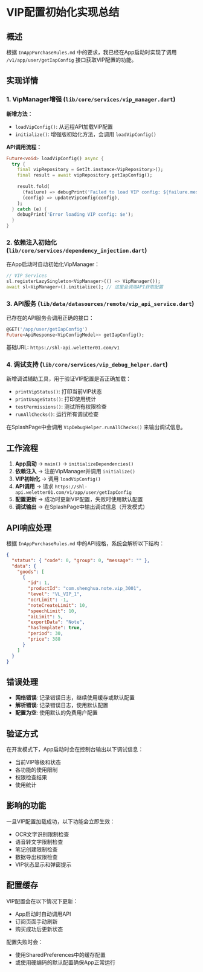 # VIP配置初始化实现总结

## 概述

根据 `InAppPurchaseRules.md` 中的要求，我已经在App启动时实现了调用 `/v1/app/user/getIapConfig` 接口获取VIP配置的功能。

## 实现详情

### 1. VipManager增强 (`lib/core/services/vip_manager.dart`)

**新增方法：**
- `loadVipConfig()`: 从远程API加载VIP配置
- `initialize()`: 增强版初始化方法，会调用 `loadVipConfig()`

**API调用流程：**
```dart
Future<void> loadVipConfig() async {
  try {
    final vipRepository = GetIt.instance<VipRepository>();
    final result = await vipRepository.getIapConfig();
    
    result.fold(
      (failure) => debugPrint('Failed to load VIP config: ${failure.message}'),
      (config) => updateVipConfig(config),
    );
  } catch (e) {
    debugPrint('Error loading VIP config: $e');
  }
}
```

### 2. 依赖注入初始化 (`lib/core/services/dependency_injection.dart`)

在App启动时自动初始化VipManager：
```dart
// VIP Services
sl.registerLazySingleton<VipManager>(() => VipManager());
await sl<VipManager>().initialize(); // 这里会调用API获取配置
```

### 3. API服务 (`lib/data/datasources/remote/vip_api_service.dart`)

已存在的API服务会调用正确的接口：
```dart
@GET('/app/user/getIapConfig')
Future<ApiResponse<VipConfigModel>> getIapConfig();
```

基础URL: `https://shl-api.weletter01.com/v1`

### 4. 调试支持 (`lib/core/services/vip_debug_helper.dart`)

新增调试辅助工具，用于验证VIP配置是否正确加载：
- `printVipStatus()`: 打印当前VIP状态
- `printUsageStats()`: 打印使用统计
- `testPermissions()`: 测试所有权限检查
- `runAllChecks()`: 运行所有调试检查

在SplashPage中会调用 `VipDebugHelper.runAllChecks()` 来输出调试信息。

## 工作流程

1. **App启动** → `main()` → `initializeDependencies()`
2. **依赖注入** → 注册VipManager并调用 `initialize()`
3. **VIP初始化** → 调用 `loadVipConfig()`
4. **API调用** → 请求 `https://shl-api.weletter01.com/v1/app/user/getIapConfig`
5. **配置更新** → 成功时更新VIP配置，失败时使用默认配置
6. **调试输出** → 在SplashPage中输出调试信息（开发模式）

## API响应处理

根据 `InAppPurchaseRules.md` 中的API规格，系统会解析以下结构：
```json
{
  "status": { "code": 0, "group": 0, "message": "" },
  "data": {
    "goods": [
      {
        "id": 1,
        "productId": "com.shenghua.note.vip_3001",
        "level": "VL_VIP_1",
        "ocrLimit": -1,
        "noteCreateLimit": 10,
        "speechLimit": 10,
        "aiLimit": 5,
        "exportData": "Note",
        "hasTemplate": true,
        "period": 30,
        "price": 388
      }
    ]
  }
}
```

## 错误处理

- **网络错误**: 记录错误日志，继续使用缓存或默认配置
- **解析错误**: 记录错误日志，使用默认配置
- **配置为空**: 使用默认的免费用户配置

## 验证方式

在开发模式下，App启动时会在控制台输出以下调试信息：
- 当前VIP等级和状态
- 各功能的使用限制
- 权限检查结果
- 使用统计

## 影响的功能

一旦VIP配置加载成功，以下功能会立即生效：
- OCR文字识别限制检查
- 语音转文字限制检查  
- 笔记创建限制检查
- 数据导出权限检查
- VIP状态显示和弹窗提示

## 配置缓存

VIP配置会在以下情况下更新：
- App启动时自动调用API
- 订阅页面手动刷新
- 购买成功后更新状态

配置失败时会：
- 使用SharedPreferences中的缓存配置
- 或使用硬编码的默认配置确保App正常运行